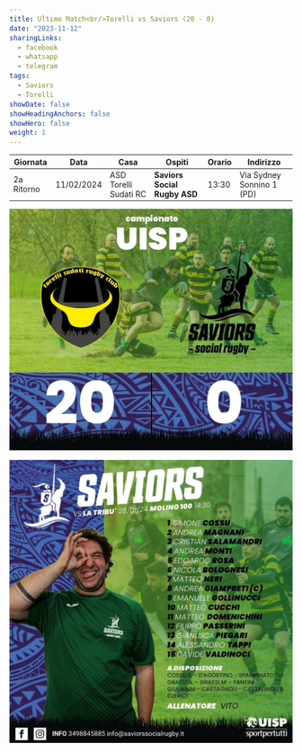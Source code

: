 ```yaml
---
title: Ultimo Match<br/>Torelli vs Saviors (20 - 0)
date: "2023-11-12"
sharingLinks:
  - facebook
  - whatsapp
  - telegram
tags:
  - Saviors
  - Torelli
showDate: false
showHeadingAnchors: false
showHero: false
weight: 1
---
```


| Giornata   | Data       | Casa                  | Ospiti                       | Orario | Indirizzo                 |
| ---------- | ---------- | --------------------- | ---------------------------- | ------ | ------------------------- |
| 2a Ritorno | 11/02/2024 | ASD Torelli Sudati RC | **Saviors Social Rugby ASD** | 13:30  | Via Sydney Sonnino 1 (PD) |

![](./featured.jpg)

![](./team.jpg)
